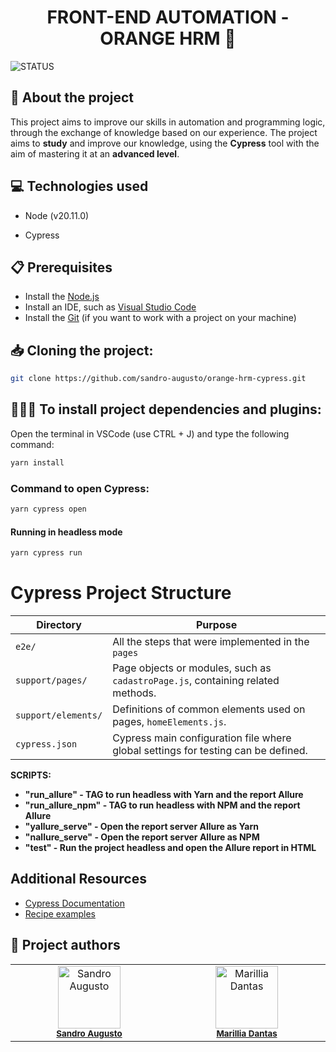 <h1 align="center"> FRONT-END AUTOMATION - ORANGE HRM 🍊</h1>

![STATUS](https://img.shields.io/static/v1?label=STATUS&message=%20EM%20CONSTRU%C3%87%C3%83O&color=yellow&style=for-the-badge)


## 💬 About the project
<p> This project aims to improve our skills in automation and programming logic, through the exchange of knowledge based on our experience. The project aims to <b>study</b> and improve our knowledge, using the <b>Cypress</b> tool with the aim of mastering it at an <b>advanced level</b>.

## 💻 Technologies used

- Node (v20.11.0)

- Cypress

## 📋 Prerequisites
- Install the [Node.js](https://nodejs.org/)
- Install an IDE, such as [Visual Studio Code](https://code.visualstudio.com/download)
- Install the [Git](https://git-scm.com/downloads) (if you want to work with a project on your machine) 

##  📥 Cloning the project:
```bash
git clone https://github.com/sandro-augusto/orange-hrm-cypress.git
  ```

##  👩🏻‍💻​ To install project dependencies and plugins:

Open the terminal in VSCode (use CTRL + J) and type the following command:

```bash
yarn install
  ```

### Command to open Cypress:

```bash
yarn cypress open
  ```

#### Running in headless mode
```bash
yarn cypress run
```

# Cypress Project Structure

| Directory                | Purpose                                                                         |
|--------------------------|-----------------------------------------------------------------------------------|
| `e2e/`  | All the steps that were implemented in the `pages` |
| `support/pages/`  | Page objects or modules, such as `cadastroPage.js`, containing related methods.|
| `support/elements/`      | Definitions of common elements used on pages, `homeElements.js`. |
| `cypress.json`           | Cypress main configuration file where global settings for testing can be defined. |

**SCRIPTS:**
* **"run_allure" - TAG to run headless with Yarn and the report Allure**
* **"run_allure_npm" - TAG to run headless with NPM and the report Allure** 
* **"yallure_serve" - Open the report server Allure as Yarn**
* **"nallure_serve" - Open the report server Allure as NPM**
* **"test" - Run the project headless and open the Allure report in HTML**

## Additional Resources
- [Cypress Documentation](https://docs.cypress.io/guides/overview/why-cypress)
- [Recipe examples](https://github.com/cypress-io/cypress-example-recipes)

## 👥 Project authors
<table>
  <tbody>
    <tr>
	  <td align="center" valign="top" width="14.28%">
        <a href="https://www.linkedin.com/in/sandro-augusto/" target="_blank"><img src="https://avatars.githubusercontent.com/u/107635632?v=4" width="100px;" alt="Sandro Augusto"/></a><br />
        <sub><b><a href="https://github.com/sandro-augusto" target="_blank">Sandro Augusto</a></b></sub><br />
    </td>
      <td align="center" valign="top" width="14.28%">
        <a href="https://www.linkedin.com/in/marilliadantas/" target="_blank"><img src="https://avatars.githubusercontent.com/u/105676314?v=4" width="100px;" alt="Marillia Dantas"/></a><br />
        <sub><b><a href="https://github.com/marilliadantas" target="_blank">Marillia Dantas</a></b></sub><br />
      </td>
  </tbody>
</table>